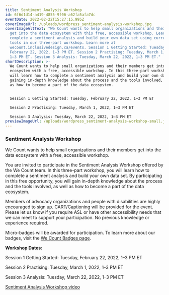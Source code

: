 ```yaml
---
title: Sentiment Analysis Workshop
id: 6f6d1d14-a419-4855-9f06-a62fa5afa7dc
eventDate: 2022-02-22T15:27:15.995Z
coverImageUrl: /uploads/wordpress_sentiment-analysis-workshop.jpg
coverImageAltText: "We Count wants to help small organizations and their members
  get into the data ecosystem with this free, accessible workshop. Learn how to
  complete a sentiment analysis and build your own data set using current data
  tools in our three-part workshop. Learn more at
  wecount.inclusivedesign.ca/events. Session 1 Getting Started: Tuesday,
  February 22, 2022, 1–3 PM ET. Session 2 Practising: Tuesday, March 1, 2022,
  1–3 PM ET. Session 3 Analysis: Tuesday, March 22, 2022, 1–3 PM ET."
shortDescription: >-
  We Count wants to help small organizations and their members get into the data
  ecosystem with a free, accessible workshop. In this three-part workshop, you
  will learn how to complete a sentiment analysis and build your own data set,
  gaining in-depth knowledge about the process and the tools involved, as well
  as how to become a part of the data ecosystem. 


  Session 1 Getting Started: Tuesday, February 22, 2022, 1–3 PM ET

  Session 2 Practising: Tuesday, March 1, 2022, 1–3 PM ET

  Session 3 Analysis: Tuesday, March 22, 2022, 1–3 PM ET
previewImageUrl: /uploads/wordpress_sentiment-analysis-workshop-small.jpg
---
```

### Sentiment Analysis Workshop

We Count wants to help small organizations and their members get into the data ecosystem with a free, accessible workshop. 

You are invited to participate in the Sentiment Analysis Workshop offered by the We Count team. In this three-part workshop, you will learn how to complete a sentiment analysis and build your own data set. By participating in this free opportunity, you will gain in-depth knowledge about the process and the tools involved, as well as how to become a part of the data ecosystem. 

Members of advocacy organizations and people with disabilities are highly encouraged to sign up. CART/Captioning will be provided for the event. Please let us know if you require ASL or have other accessibility needs that we can meet to support your participation. No previous knowledge or experience required.

Micro-badges will be awarded for participation. To learn more about our badges, visit the [We Count Badges page](https://wecount.inclusivedesign.ca/badges/)[](https://wecount.inclusivedesign.ca/badges/). 

**Workshop Dates:**

Session 1 Getting Started: Tuesday, February 22, 2022, 1–3 PM ET

Session 2 Practising: Tuesday, March 1, 2022, 1–3 PM ET

Session 3 Analysis: Tuesday, March 22, 2022, 1–3 PM ET

[Sentiment Analysis Workshop video](https://youtu.be/IMTgif81wc0)